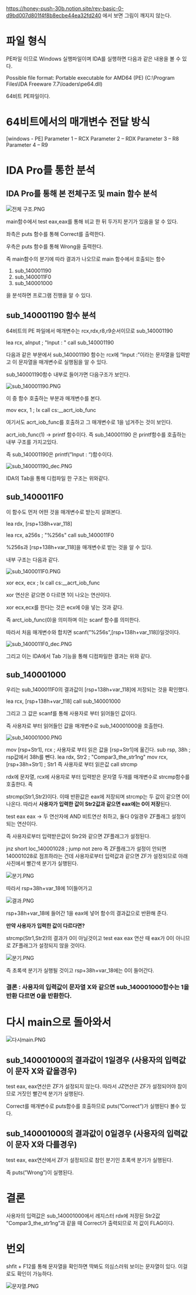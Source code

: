 https://honey-push-30b.notion.site/rev-basic-0-d9bd007d801f4f8b8ecbe44ea32fd240 에서 보면 그림이 깨지지 않는다.

# 파일 형식

PE파일 이므로 Windows 실행파일이며 IDA를 실행하면 다음과 같은 내용을 볼 수 있다.

Possible file format: Portable executable for AMD64 (PE) (C:\Program Files\IDA Freeware 7.7\loaders\pe64.dll)

64비트 PE파일이다.

# 64비트에서의 매개변수 전달 방식

[windows - PE]
Parameter 1 – RCX
Parameter 2 – RDX
Parameter 3 – R8
Parameter 4 – R9

# IDA Pro를 통한 분석

## IDA Pro를 통해 본 전체구조 및 main 함수 분석

![전체 구조.PNG](https://s3-us-west-2.amazonaws.com/secure.notion-static.com/2e025588-9e99-4145-9935-68486e3a11cb/전체_구조.png)

main함수에서 test eax,eax를 통해 비교 한 뒤 두가지 분기가 있음을 알 수 있다. 

좌측은 puts 함수를 통해 Correct를 출력한다.

우측은 puts 함수를 통해 Wrong을 출력한다.

즉 main함수의 분기에 따라 결과가 나오므로 main 함수에서 호출되는 함수

1. sub_140001190
2. sub_1400011F0
3. sub_140001000

을 분석하면 프로그램 진행을 알 수 있다.

## sub_140001190 함수 분석

64비트의 PE 파일에서 매개변수는 rcx,rdx,r8,r9순서이므로 sub_140001190 

lea     rcx, aInput     ; "Input : "
call    sub_140001190

다음과 같은 부분에서 sub_140001190 함수는 rcx에 “Input :”이라는 문자열을 입력받고 이 문자열을 매개변수로 실행됨을 알 수 있다. 

sub_140001190함수 내부로 들어가면 다음구조가 보인다.

![sub_140001190.PNG](https://s3-us-west-2.amazonaws.com/secure.notion-static.com/89fd3f56-88b3-4299-ad4f-a838ef1139f2/sub_140001190.png)

이 중 함수 호출하는 부분과 매개변수를 본다.

mov     ecx, 1          ; Ix
call    cs:__acrt_iob_func

여기서도 acrt_iob_func를 호출하고 그 매개변수로 1을 넘겨주는 것이 보인다.

acrt_iob_func(1) → printf 함수이다. 즉 sub_140001190 은 printf함수를 호출하는 내부 구조를 가지고있다.

즉 sub_140001190은 printf(”Input : “)함수이다.

![sub_140001190_dec.PNG](https://s3-us-west-2.amazonaws.com/secure.notion-static.com/d9f966d2-55a5-444f-81ad-5e4e579fc2ba/sub_140001190_dec.png)

IDA의 Tab을 통해 디컴파일 한 구조는 위와같다.

## sub_1400011F0

이 함수도 먼저 어떤 것을 매개변수로 받는지 살펴본다.

lea rdx, [rsp+138h+var_118]

lea     rcx, a256s      ; "%256s"
call    sub_1400011F0

%256s과 [rsp+138h+var_118]을 매개변수로 받는 것을 알 수 있다.

내부 구조는 다음과 같다.

![sub_1400011F0.PNG](https://s3-us-west-2.amazonaws.com/secure.notion-static.com/c19a6dd2-f842-4227-969d-1080b0a99f75/sub_1400011F0.png)

xor     ecx, ecx        ; Ix
call    cs:__acrt_iob_func

xor 연산은 같으면 0 다르면 1이 나오는 연산이다. 

xor ecx,ecx를 한다는 것은 ecx에 0을 넣는 것과 같다. 

즉 arct_iob_func(0)을 의미하며 이는 scanf 함수를 의미한다.

따라서 처음 매개변수와 합치면 scanf(”%256s”,[rsp+138h+var_118])일것이다.

![sub_1400011F0_dec.PNG](https://s3-us-west-2.amazonaws.com/secure.notion-static.com/c33b37ef-9a2f-4eea-a7e2-fbea6442a083/sub_1400011F0_dec.png)

그리고 이는 IDA에서 Tab 기능을 통해 디컴파일한 결과는 위와 같다. 

## sub_140001000

우리는 sub_1400011F0의 결과값이 [rsp+138h+var_118]에 저장되는 것을 확인했다.

lea     rcx, [rsp+138h+var_118]
call    sub_140001000

그리고 그 값은 scanf를 통해 사용자로 부터 읽어들인 값이다.

즉 사용자로 부터 읽어들인 값을 매개변수로 sub_140001000을 호출한다.

![sub_140001000.PNG](https://s3-us-west-2.amazonaws.com/secure.notion-static.com/b69aae7e-9ca0-476a-a26f-bb4a69ea8a5c/sub_140001000.png)

mov     [rsp+Str1], rcx ; 사용자로 부터 읽은 값을 [rsp+Str1]에 옮긴다.
sub     rsp, 38h ; rsp값에서 38h를 뺀다.
lea     rdx, Str2       ; "Compar3_the_str1ng"
mov     rcx, [rsp+38h+Str1] ; Str1 즉 사용자로 부터 읽은값
call    strcmp

rdx에 문자열, rcx에 사용자로 부터 입력받은 문자열 두개를 매개변수로 strcmp함수를 호출한다. 즉

strcmp(Str1,Str2)이다. 이때 반환값은 eax에 저장되며 strcmp는 두 값이 같으면 0이 나온다. 따라서 **사용자가 입력한 값이 Str2값과 같으면 eax에는 0이 저장**된다.

test eax eax -> 두 연산자에 AND 비트연산 취하고, 둘다 0일경우 ZF플래그 설정이 되는 연산이다.

즉 사용자로부터 입력받은값이 Str2와 같으면 ZF플래그가 설정된다.

jnz short loc_140001028 ; jump not zero 즉 ZF플래그가 설정이 안되면 140001028로 점프하라는 건데 사용자로부터 입력값과 같으면 ZF가 설정되므로 아래 사진에서 빨간색 분기가 실행된다.

![분기.PNG](https://s3-us-west-2.amazonaws.com/secure.notion-static.com/fb4a4beb-a093-4ed5-a012-7d6357e40e45/분기.png)

따라서 rsp+38h+var_18에 1이들어가고

![결과.PNG](https://s3-us-west-2.amazonaws.com/secure.notion-static.com/d870471d-fe64-4537-b800-b82579e9a250/결과.png)

rsp+38h+var_18에 들어간 1을 eax에 넣어 함수의 결과값으로 반환해 준다. 

**만약 사용자가 입력한 값이 다르다면?** 

strcmp(Str1,Str2)의 결과가 0이 아닐것이고 test eax eax 연산 때 eax가 0이 아니므로  ZF플래그가 설정되지 않을 것이다.  

![분기.PNG](https://s3-us-west-2.amazonaws.com/secure.notion-static.com/d1548db7-4c5a-428e-9451-4670587ecf2b/분기.png)

즉 초록색 분기가 실행될 것이고 rsp+38h+var_18에는 0이 들어간다.

### 결론 : 사용자의 입력값이 문자열 X와 같으면 sub_140001000함수는 1을반환 다르면 0을 반환한다.

# 다시 main으로 돌아와서

![다시main.PNG](https://s3-us-west-2.amazonaws.com/secure.notion-static.com/83457830-3d3e-481d-a335-0b6e0ddec858/다시main.png)

## sub_140001000의 결과값이 1일경우 (사용자의 입력값이 문자 X와 같을경우)

test eax, eax연산은 ZF가 설정되지 않는다. 따라서 JZ연산은 ZF가 설정되어야 참이므로 거짓인 빨간색 분기가 실행된다.

Correct를 매개변수로 puts함수를 호출하므로 puts(”Correct”)가 실행된다 볼수 있다.

## sub_140001000의 결과값이 0일경우 (사용자의 입력값이 문자 X와 다를경우)

test eax, eax연산에서 ZF가 설정되므로 참인 분기인 초록색 분기가 실행된다.

즉 puts(”Wrong”)이 실행된다.

# 결론

사용자의 입력값은 sub_140001000에서 레지스터 rdx에 저장된 Str2값 "Compar3_the_str1ng”과 같을 때 Correct가 출력되므로 저 값이 FLAG이다.

# 번외

shfit + F12를 통해 문자열을 확인하면 딱봐도 의심스러워 보이는 문자열이 있다. 이걸로도 확인이 가능하다.

![문자열.PNG](https://s3-us-west-2.amazonaws.com/secure.notion-static.com/511f0613-9112-4e35-9cc5-98f1997d89e4/문자열.png)


